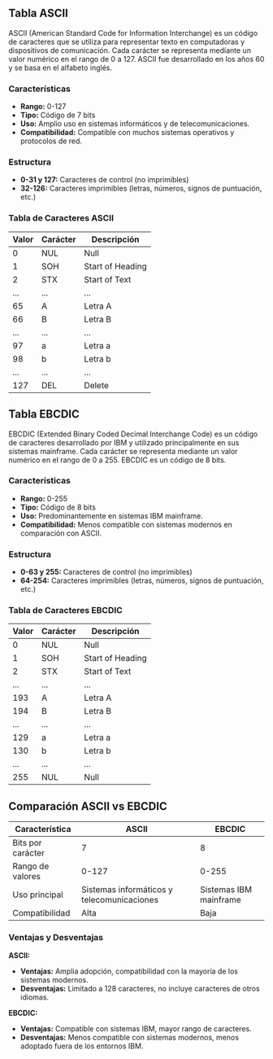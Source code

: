 ## Tabla ASCII
ASCII (American Standard Code for Information Interchange) es un código de caracteres que se utiliza para representar texto en computadoras y dispositivos de comunicación. Cada carácter se representa mediante un valor numérico en el rango de 0 a 127. ASCII fue desarrollado en los años 60 y se basa en el alfabeto inglés.

### Características
- **Rango:** 0-127
- **Tipo:** Código de 7 bits
- **Uso:** Amplio uso en sistemas informáticos y de telecomunicaciones.
- **Compatibilidad:** Compatible con muchos sistemas operativos y protocolos de red.

### Estructura
- **0-31 y 127:** Caracteres de control (no imprimibles)
- **32-126:** Caracteres imprimibles (letras, números, signos de puntuación, etc.)

### Tabla de Caracteres ASCII
| Valor | Carácter | Descripción      |
|-------|----------|------------------|
| 0     | NUL      | Null             |
| 1     | SOH      | Start of Heading |
| 2     | STX      | Start of Text    |
| ...   | ...      | ...              |
| 65    | A        | Letra A          |
| 66    | B        | Letra B          |
| ...   | ...      | ...              |
| 97    | a        | Letra a          |
| 98    | b        | Letra b          |
| ...   | ...      | ...              |
| 127   | DEL      | Delete           |

## Tabla EBCDIC
EBCDIC (Extended Binary Coded Decimal Interchange Code) es un código de caracteres desarrollado por IBM y utilizado principalmente en sus sistemas mainframe. Cada carácter se representa mediante un valor numérico en el rango de 0 a 255. EBCDIC es un código de 8 bits.

### Características
- **Rango:** 0-255
- **Tipo:** Código de 8 bits
- **Uso:** Predominantemente en sistemas IBM mainframe.
- **Compatibilidad:** Menos compatible con sistemas modernos en comparación con ASCII.

### Estructura
- **0-63 y 255:** Caracteres de control (no imprimibles)
- **64-254:** Caracteres imprimibles (letras, números, signos de puntuación, etc.)

### Tabla de Caracteres EBCDIC
| Valor | Carácter | Descripción      |
|-------|----------|------------------|
| 0     | NUL      | Null             |
| 1     | SOH      | Start of Heading |
| 2     | STX      | Start of Text    |
| ...   | ...      | ...              |
| 193   | A        | Letra A          |
| 194   | B        | Letra B          |
| ...   | ...      | ...              |
| 129   | a        | Letra a          |
| 130   | b        | Letra b          |
| ...   | ...      | ...              |
| 255   | NUL      | Null             |

## Comparación ASCII vs EBCDIC

| Característica   | ASCII           | EBCDIC          |
|------------------|-----------------|-----------------|
| Bits por carácter| 7               | 8               |
| Rango de valores | 0-127           | 0-255           |
| Uso principal    | Sistemas informáticos y telecomunicaciones| Sistemas IBM mainframe |
| Compatibilidad   | Alta            | Baja            |

### Ventajas y Desventajas

**ASCII:**
- **Ventajas:** Amplia adopción, compatibilidad con la mayoría de los sistemas modernos.
- **Desventajas:** Limitado a 128 caracteres, no incluye caracteres de otros idiomas.

**EBCDIC:**
- **Ventajas:** Compatible con sistemas IBM, mayor rango de caracteres.
- **Desventajas:** Menos compatible con sistemas modernos, menos adoptado fuera de los entornos IBM.
